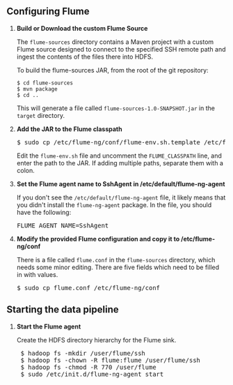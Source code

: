 
Configuring Flume
------------------

1. **Build or Download the custom Flume Source**

   The `flume-sources` directory contains a Maven project with a custom Flume source designed to connect to the specified SSH remote path and ingest the contents of the files there into HDFS.

   To build the flume-sources JAR, from the root of the git repository:
   
	   $ cd flume-sources  
	   $ mvn package
	   $ cd ..  


   This will generate a file called `flume-sources-1.0-SNAPSHOT.jar` in the `target` directory.

2. **Add the JAR to the Flume classpath**

   <pre>$ sudo cp /etc/flume-ng/conf/flume-env.sh.template /etc/flume-ng/conf/flume-env.sh</pre>
   
    Edit the `flume-env.sh` file and uncomment the `FLUME_CLASSPATH` line, and enter the path to the JAR. If adding multiple paths, separate them with a colon.

3. **Set the Flume agent name to SshAgent in /etc/default/flume-ng-agent**

    If you don't see the `/etc/default/flume-ng-agent` file, it likely means that you didn't install the `flume-ng-agent` package. In the file, you should have the following:

    <pre>FLUME_AGENT_NAME=SshAgent</pre>

4. **Modify the provided Flume configuration and copy it to /etc/flume-ng/conf**

   There is a file called `flume.conf` in the `flume-sources` directory, which needs some minor editing. There are five fields which need to be filled in with values.

   <pre>$ sudo cp flume.conf /etc/flume-ng/conf</pre>


Starting the data pipeline
------------------------

1. **Start the Flume agent**

    Create the HDFS directory hierarchy for the Flume sink.  
    
    <pre>
    $ hadoop fs -mkdir /user/flume/ssh
    $ hadoop fs -chown -R flume:flume /user/flume/ssh
    $ hadoop fs -chmod -R 770 /user/flume
    $ sudo /etc/init.d/flume-ng-agent start
    </pre>
